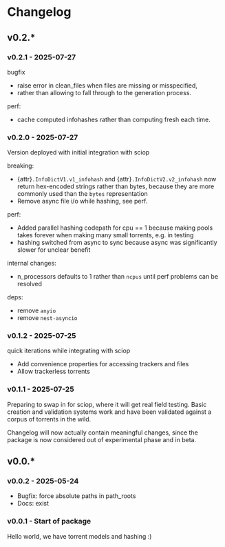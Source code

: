 # Changelog

## v0.2.*

### v0.2.1 - 2025-07-27

bugfix
- raise error in clean_files when files are missing or misspecified, 
- rather than allowing to fall through to the generation process.

perf:
- cache computed infohashes rather than computing fresh each time.

### v0.2.0 - 2025-07-27

Version deployed with initial integration with sciop

breaking:
- {attr}`.InfoDictV1.v1_infohash` and {attr}`.InfoDictV2.v2_infohash` now return hex-encoded strings
  rather than bytes, because they are more commonly used than the `bytes` representation
- Remove async file i/o while hashing, see perf.

perf:
- Added parallel hashing codepath for cpu == 1 because making pools takes forever 
  when making many small torrents, e.g. in testing
- hashing switched from async to sync because async was significantly slower for unclear benefit

internal changes:
- n_processors defaults to 1 rather than `ncpus` until perf problems can be resolved

deps:
- remove `anyio`
- remove `nest-asyncio`

### v0.1.2 - 2025-07-25

quick iterations while integrating with sciop

- Add convenience properties for accessing trackers and files
- Allow trackerless torrents

### v0.1.1 - 2025-07-25

Preparing to swap in for sciop, where it will get real field testing.
Basic creation and validation systems work and have been validated against a corpus of
torrents in the wild.

Changelog will now actually contain meaningful changes, since the package is now considered
out of experimental phase and in beta.

## v0.0.*

### v0.0.2 - 2025-05-24

- Bugfix: force absolute paths in path_roots
- Docs: exist

### v0.0.1 - Start of package

Hello world, we have torrent models and hashing :)